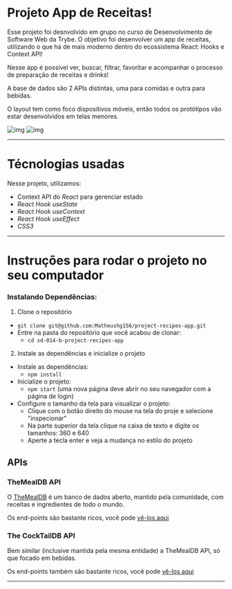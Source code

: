 # Projeto App de Receitas!

Esse projeto foi desnvolvido em grupo no curso de Desenvolvimento de Software Web da Trybe. O objetivo foi desenvolver um app de receitas, utilizando o que há de mais moderno dentro do ecossistema React: Hooks e Context API!

Nesse app é possível ver, buscar, filtrar, favoritar e acompanhar o processo de preparação de receitas e drinks!

A base de dados são 2 APIs distintas, uma para comidas e outra para bebidas.

O layout tem como foco dispositivos móveis, então todos os protótipos vão estar desenvolvidos em telas menores.

![img](GifComidas1.gif)
![img](GifBebidas.gif)

---

# Técnologias usadas

Nesse projeto, utilizamos:

  - Context API do _React_ para gerenciar estado
  - _React Hook useState_
  - _React Hook useContext_
  - _React Hook useEffect_
  - _CSS3_

---

# Instruções para rodar o projeto no seu computador

### Instalando Dependências:

1. Clone o repositório
  * `git clone git@github.com:Matheushg156/project-recipes-app.git`
  * Entre na pasta do repositório que você acabou de clonar:
    * `cd sd-014-b-project-recipes-app`

2. Instale as dependências e inicialize o projeto
  * Instale as dependências:
    * `npm install`
  * Inicialize o projeto:
    * `npm start` (uma nova página deve abrir no seu navegador com a página de login)
  * Configure o tamanho da tela para visualizar o projeto:
    * Clique com o botão direito do mouse na tela do proje e selecione "inspecionar"
    * Na parte superior da tela clique na caixa de texto e digite os tamanhos: 360 e 640
    * Aperte a tecla enter e veja a mudança no estilo do projeto


## APIs

### TheMealDB API

O [TheMealDB](https://www.themealdb.com/) é um banco de dados aberto, mantido pela comunidade, com receitas e ingredientes de todo o mundo.

Os end-points são bastante ricos, você pode [vê-los aqui](https://www.themealdb.com/api.php)


### The CockTailDB API

Bem similar (inclusive mantida pela mesma entidade) a TheMealDB API, só que focado em bebidas.

Os end-points também são bastante ricos, você pode [vê-los aqui](https://www.thecocktaildb.com/api.php)


---
